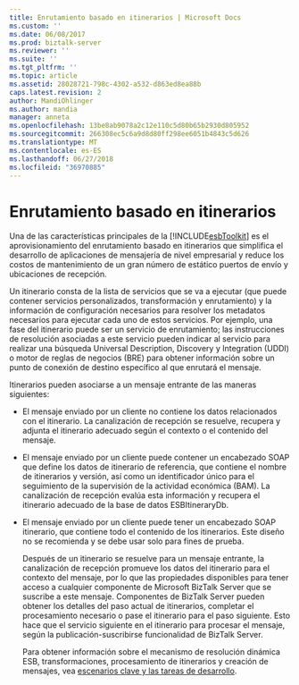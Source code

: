 ```yaml
---
title: Enrutamiento basado en itinerarios | Microsoft Docs
ms.custom: ''
ms.date: 06/08/2017
ms.prod: biztalk-server
ms.reviewer: ''
ms.suite: ''
ms.tgt_pltfrm: ''
ms.topic: article
ms.assetid: 28028721-798c-4302-a532-d863ed8ea88b
caps.latest.revision: 2
author: MandiOhlinger
ms.author: mandia
manager: anneta
ms.openlocfilehash: 13be8ab9078a2c12e110c5d80b65b2930d805952
ms.sourcegitcommit: 266308ec5c6a9d8d80ff298ee6051b4843c5d626
ms.translationtype: MT
ms.contentlocale: es-ES
ms.lasthandoff: 06/27/2018
ms.locfileid: "36970885"
---
```

# <a name="itinerary-based-routing"></a>Enrutamiento basado en itinerarios
Una de las características principales de la [!INCLUDE[esbToolkit](../includes/esbtoolkit-md.md)] es el aprovisionamiento del enrutamiento basado en itinerarios que simplifica el desarrollo de aplicaciones de mensajería de nivel empresarial y reduce los costos de mantenimiento de un gran número de estático puertos de envío y ubicaciones de recepción.  
  
 Un itinerario consta de la lista de servicios que se va a ejecutar (que puede contener servicios personalizados, transformación y enrutamiento) y la información de configuración necesarios para resolver los metadatos necesarios para ejecutar cada uno de estos servicios. Por ejemplo, una fase del itinerario puede ser un servicio de enrutamiento; las instrucciones de resolución asociadas a este servicio pueden indicar al servicio para realizar una búsqueda Universal Description, Discovery y Integration (UDDI) o motor de reglas de negocios (BRE) para obtener información sobre un punto de conexión de destino específico al que enrutará el mensaje.  
  
 Itinerarios pueden asociarse a un mensaje entrante de las maneras siguientes:  
  
- El mensaje enviado por un cliente no contiene los datos relacionados con el itinerario. La canalización de recepción se resuelve, recupera y adjunta el itinerario adecuado según el contexto o el contenido del mensaje.  
  
- El mensaje enviado por un cliente puede contener un encabezado SOAP que define los datos de itinerario de referencia, que contiene el nombre de itinerarios y versión, así como un identificador único para el seguimiento de la supervisión de la actividad económica (BAM). La canalización de recepción evalúa esta información y recupera el itinerario adecuado de la base de datos ESBItineraryDb.  
  
- El mensaje enviado por un cliente puede tener un encabezado SOAP itinerario, que contiene todo el contenido de los itinerarios. Este diseño no se recomienda y se debe usar solo para fines de prueba.  
  
  Después de un itinerario se resuelve para un mensaje entrante, la canalización de recepción promueve los datos del itinerario para el contexto del mensaje, por lo que las propiedades disponibles para tener acceso a cualquier componente de Microsoft BizTalk Server que se suscribe a este mensaje. Componentes de BizTalk Server pueden obtener los detalles del paso actual de itinerarios, completar el procesamiento necesario o pase el itinerario para el paso siguiente. Esto hace que el servicio siguiente en el itinerario para procesar el mensaje, según la publicación-suscribirse funcionalidad de BizTalk Server.  
  
  Para obtener información sobre el mecanismo de resolución dinámica ESB, transformaciones, procesamiento de itinerarios y creación de mensajes, vea [escenarios clave y las tareas de desarrollo](../esb-toolkit/key-scenarios-and-development-tasks.md).